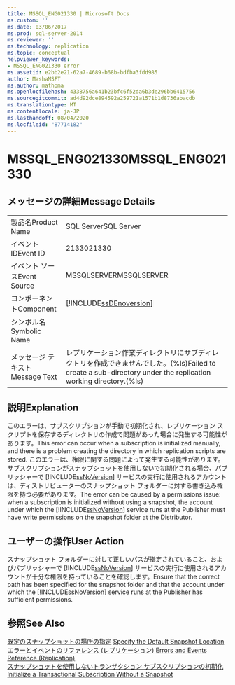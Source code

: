 ```yaml
---
title: MSSQL_ENG021330 | Microsoft Docs
ms.custom: ''
ms.date: 03/06/2017
ms.prod: sql-server-2014
ms.reviewer: ''
ms.technology: replication
ms.topic: conceptual
helpviewer_keywords:
- MSSQL_ENG021330 error
ms.assetid: e2bb2e21-62a7-4689-b68b-bdfba3fdd985
author: MashaMSFT
ms.author: mathoma
ms.openlocfilehash: 4338756a641b23bfc6f52da6b3de296bb6415756
ms.sourcegitcommit: ad4d92dce894592a259721a1571b1d8736abacdb
ms.translationtype: MT
ms.contentlocale: ja-JP
ms.lasthandoff: 08/04/2020
ms.locfileid: "87714182"
---
```

# <a name="mssql_eng021330"></a><span data-ttu-id="6a43c-102">MSSQL_ENG021330</span><span class="sxs-lookup"><span data-stu-id="6a43c-102">MSSQL_ENG021330</span></span>
    
## <a name="message-details"></a><span data-ttu-id="6a43c-103">メッセージの詳細</span><span class="sxs-lookup"><span data-stu-id="6a43c-103">Message Details</span></span>  
  
|||  
|-|-|  
|<span data-ttu-id="6a43c-104">製品名</span><span class="sxs-lookup"><span data-stu-id="6a43c-104">Product Name</span></span>|<span data-ttu-id="6a43c-105">SQL Server</span><span class="sxs-lookup"><span data-stu-id="6a43c-105">SQL Server</span></span>|  
|<span data-ttu-id="6a43c-106">イベント ID</span><span class="sxs-lookup"><span data-stu-id="6a43c-106">Event ID</span></span>|<span data-ttu-id="6a43c-107">21330</span><span class="sxs-lookup"><span data-stu-id="6a43c-107">21330</span></span>|  
|<span data-ttu-id="6a43c-108">イベント ソース</span><span class="sxs-lookup"><span data-stu-id="6a43c-108">Event Source</span></span>|<span data-ttu-id="6a43c-109">MSSQLSERVER</span><span class="sxs-lookup"><span data-stu-id="6a43c-109">MSSQLSERVER</span></span>|  
|<span data-ttu-id="6a43c-110">コンポーネント</span><span class="sxs-lookup"><span data-stu-id="6a43c-110">Component</span></span>|[!INCLUDE[ssDEnoversion](../../includes/ssdenoversion-md.md)]|  
|<span data-ttu-id="6a43c-111">シンボル名</span><span class="sxs-lookup"><span data-stu-id="6a43c-111">Symbolic Name</span></span>||  
|<span data-ttu-id="6a43c-112">メッセージ テキスト</span><span class="sxs-lookup"><span data-stu-id="6a43c-112">Message Text</span></span>|<span data-ttu-id="6a43c-113">レプリケーション作業ディレクトリにサブディレクトリを作成できませんでした。(%ls)</span><span class="sxs-lookup"><span data-stu-id="6a43c-113">Failed to create a sub-directory under the replication working directory.(%ls)</span></span>|  
  
## <a name="explanation"></a><span data-ttu-id="6a43c-114">説明</span><span class="sxs-lookup"><span data-stu-id="6a43c-114">Explanation</span></span>  
 <span data-ttu-id="6a43c-115">このエラーは、サブスクリプションが手動で初期化され、レプリケーション スクリプトを保存するディレクトリの作成で問題があった場合に発生する可能性があります。</span><span class="sxs-lookup"><span data-stu-id="6a43c-115">This error can occur when a subscription is initialized manually, and there is a problem creating the directory in which replication scripts are stored.</span></span> <span data-ttu-id="6a43c-116">このエラーは、権限に関する問題によって発生する可能性があります。サブスクリプションがスナップショットを使用しないで初期化される場合、パブリッシャーで [!INCLUDE[ssNoVersion](../../includes/ssnoversion-md.md)] サービスの実行に使用されるアカウントは、ディストリビューターのスナップショット フォルダーに対する書き込み権限を持つ必要があります。</span><span class="sxs-lookup"><span data-stu-id="6a43c-116">The error can be caused by a permissions issue: when a subscription is initialized without using a snapshot, the account under which the [!INCLUDE[ssNoVersion](../../includes/ssnoversion-md.md)] service runs at the Publisher must have write permissions on the snapshot folder at the Distributor.</span></span>  
  
## <a name="user-action"></a><span data-ttu-id="6a43c-117">ユーザーの操作</span><span class="sxs-lookup"><span data-stu-id="6a43c-117">User Action</span></span>  
 <span data-ttu-id="6a43c-118">スナップショット フォルダーに対して正しいパスが指定されていること、およびパブリッシャーで [!INCLUDE[ssNoVersion](../../includes/ssnoversion-md.md)] サービスの実行に使用されるアカウントが十分な権限を持っていることを確認します。</span><span class="sxs-lookup"><span data-stu-id="6a43c-118">Ensure that the correct path has been specified for the snapshot folder and that the account under which the [!INCLUDE[ssNoVersion](../../includes/ssnoversion-md.md)] service runs at the Publisher has sufficient permissions.</span></span>  
  
## <a name="see-also"></a><span data-ttu-id="6a43c-119">参照</span><span class="sxs-lookup"><span data-stu-id="6a43c-119">See Also</span></span>  
 <span data-ttu-id="6a43c-120">[既定のスナップショットの場所の指定](snapshot-options.md#snapshot-folder-locations) </span><span class="sxs-lookup"><span data-stu-id="6a43c-120">[Specify the Default Snapshot Location](snapshot-options.md#snapshot-folder-locations) </span></span>  
 <span data-ttu-id="6a43c-121">[エラーとイベントのリファレンス &#40;レプリケーション&#41;](errors-and-events-reference-replication.md) </span><span class="sxs-lookup"><span data-stu-id="6a43c-121">[Errors and Events Reference &#40;Replication&#41;](errors-and-events-reference-replication.md) </span></span>  
 [<span data-ttu-id="6a43c-122">スナップショットを使用しないトランザクション サブスクリプションの初期化</span><span class="sxs-lookup"><span data-stu-id="6a43c-122">Initialize a Transactional Subscription Without a Snapshot</span></span>](initialize-a-transactional-subscription-without-a-snapshot.md)  
  
  
